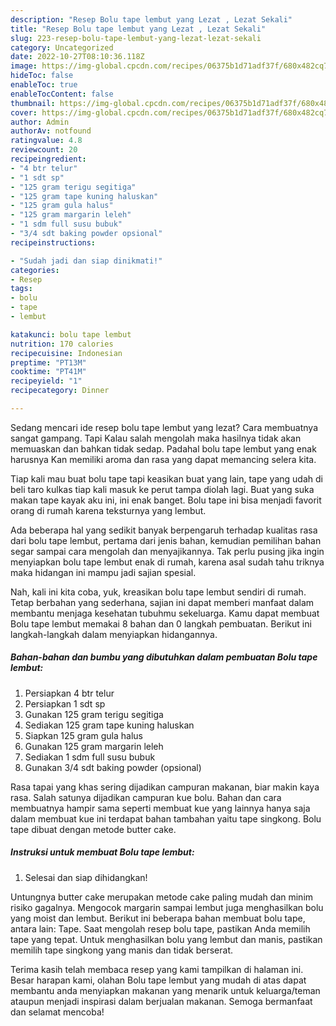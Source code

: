 ```yaml
---
description: "Resep Bolu tape lembut yang Lezat , Lezat Sekali"
title: "Resep Bolu tape lembut yang Lezat , Lezat Sekali"
slug: 223-resep-bolu-tape-lembut-yang-lezat-lezat-sekali
category: Uncategorized
date: 2022-10-27T08:10:36.118Z
image: https://img-global.cpcdn.com/recipes/06375b1d71adf37f/680x482cq70/bolu-tape-lembut-foto-resep-utama.jpg
hideToc: false
enableToc: true
enableTocContent: false
thumbnail: https://img-global.cpcdn.com/recipes/06375b1d71adf37f/680x482cq70/bolu-tape-lembut-foto-resep-utama.jpg
cover: https://img-global.cpcdn.com/recipes/06375b1d71adf37f/680x482cq70/bolu-tape-lembut-foto-resep-utama.jpg
author: Admin
authorAv: notfound
ratingvalue: 4.8
reviewcount: 20
recipeingredient:
- "4 btr telur"
- "1 sdt sp"
- "125 gram terigu segitiga"
- "125 gram tape kuning haluskan"
- "125 gram gula halus"
- "125 gram margarin leleh"
- "1 sdm full susu bubuk"
- "3/4 sdt baking powder opsional"
recipeinstructions:

- "Sudah jadi dan siap dinikmati!"
categories:
- Resep
tags:
- bolu
- tape
- lembut

katakunci: bolu tape lembut 
nutrition: 170 calories
recipecuisine: Indonesian
preptime: "PT13M"
cooktime: "PT41M"
recipeyield: "1"
recipecategory: Dinner

---
```



Sedang mencari ide resep bolu tape lembut yang lezat? Cara membuatnya sangat gampang. Tapi Kalau salah mengolah maka hasilnya tidak akan memuaskan dan bahkan tidak sedap. Padahal bolu tape lembut yang enak harusnya Kan memiliki aroma dan rasa yang dapat memancing selera kita.


Tiap kali mau buat bolu tape tapi keasikan buat yang lain, tape yang udah di beli taro kulkas tiap kali masuk ke perut tampa diolah lagi. Buat yang suka makan tape kayak aku ini, ini enak banget. Bolu tape ini bisa menjadi favorit orang di rumah karena teksturnya yang lembut.

Ada beberapa hal yang sedikit banyak berpengaruh terhadap kualitas rasa dari bolu tape lembut, pertama dari jenis bahan, kemudian pemilihan bahan segar sampai cara mengolah dan menyajikannya. Tak perlu pusing jika ingin menyiapkan bolu tape lembut enak di rumah, karena asal sudah tahu triknya maka hidangan ini mampu jadi sajian spesial.


Nah, kali ini kita coba, yuk, kreasikan bolu tape lembut sendiri di rumah. Tetap berbahan yang sederhana, sajian ini dapat memberi manfaat dalam membantu menjaga kesehatan tubuhmu sekeluarga. Kamu dapat membuat Bolu tape lembut memakai 8 bahan dan 0 langkah pembuatan. Berikut ini langkah-langkah dalam menyiapkan hidangannya.

<!--inarticleads1-->

##### Bahan-bahan dan bumbu yang dibutuhkan dalam pembuatan Bolu tape lembut:

1. Persiapkan 4 btr telur
1. Persiapkan 1 sdt sp
1. Gunakan 125 gram terigu segitiga
1. Sediakan 125 gram tape kuning haluskan
1. Siapkan 125 gram gula halus
1. Gunakan 125 gram margarin leleh
1. Sediakan 1 sdm full susu bubuk
1. Gunakan 3/4 sdt baking powder (opsional)


Rasa tapai yang khas sering dijadikan campuran makanan, biar makin kaya rasa. Salah satunya dijadikan campuran kue bolu. Bahan dan cara membuatnya hampir sama seperti membuat kue yang lainnya hanya saja dalam membuat kue ini terdapat bahan tambahan yaitu tape singkong. Bolu tape dibuat dengan metode butter cake. 

<!--inarticleads2-->

##### Instruksi untuk membuat Bolu tape lembut:


1. Selesai dan siap dihidangkan!

Untungnya butter cake merupakan metode cake paling mudah dan minim risiko gagalnya. Mengocok margarin sampai lembut juga menghasilkan bolu yang moist dan lembut. Berikut ini beberapa bahan membuat bolu tape, antara lain: Tape. Saat mengolah resep bolu tape, pastikan Anda memilih tape yang tepat. Untuk menghasilkan bolu yang lembut dan manis, pastikan memilih tape singkong yang manis dan tidak berserat. 

Terima kasih telah membaca resep yang kami tampilkan di halaman ini. Besar harapan kami, olahan Bolu tape lembut yang mudah di atas dapat membantu anda menyiapkan makanan yang menarik untuk keluarga/teman ataupun menjadi inspirasi dalam berjualan makanan. Semoga bermanfaat dan selamat mencoba!
